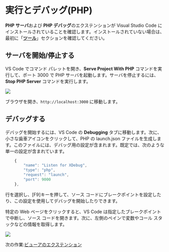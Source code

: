# 実行とデバッグ(PHP)

**PHP サーバ**および **PHP デバッグ**のエクステンションが Visual Studio Code にインストールされていることを確認します。インストールされていない場合は、最初に「[**ツール**](/ja-JP/environment/tools/php)」セクションを確認してください。

## サーバを開始/停止する

VS Code でコマンド パレットを開き、**Serve Project With PHP** コマンドを実行して、ポート 3000 で PHP サーバを起動します。サーバを停止するには、**Stop PHP Server** コマンドを実行します。

![](_media/php/vs_code_debug.png) 

ブラウザを開き、`http://localhost:3000` に移動します。


## デバッグする
デバッグを開始するには、VS Code の **Debugging** タブに移動します。次に、小さな歯車アイコンをクリックして、PHP の launch.json ファイルを生成します。このファイルには、デバッグ用の設定が含まれます。既定では、次のような単一の設定が含まれています。

```javascript
    {
        "name": "Listen for XDebug",
        "type": "php",
        "request": "launch",
        "port": 9000
    },
```
行を選択し、\[F9]キーを押して、ソース コードにブレークポイントを設定したり、この設定を使用してデバッグを開始したりできます。

特定の Web ページをクリックすると、VS Code は指定したブレークポイントで中断し、ソース コードを開きます。次に、左側のペインで変数やコール スタックなどの情報を取得します。


![](_media/php/vs_code_debug.gif) 


次の作業:[ビューアのエクステンション](/ja-JP/tutorials/extensions)
